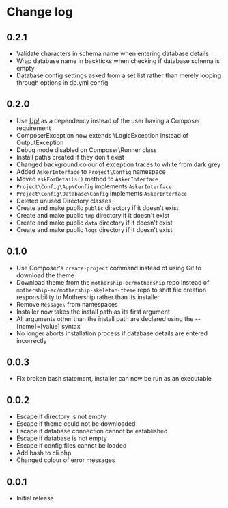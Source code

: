 # Change log

## 0.2.1

- Validate characters in schema name when entering database details
- Wrap database name in backticks when checking if database schema is empty
- Database config settings asked from a set list rather than merely looping through options in db.yml config

## 0.2.0

- Use <a href="http://github.com/mothership-ec/up">Up!</a> as a dependency instead of the user having a Composer requirement
- ComposerException now extends \LogicException instead of OutputException
- Debug mode disabled on Composer\Runner class
- Install paths created if they don't exist
- Changed background colour of exception traces to white from dark grey
- Added `AskerInterface` to `Project\Config` namespace
- Moved `askForDetails()` method to `AskerInterface`
- `Project\Config\App\Config` implements `AskerInterface`
- `Project\Config\Database\Config` implements `AskerInterface`
- Deleted unused Directory classes
- Create and make public `public` directory if it doesn't exist
- Create and make public `tmp` directory if it doesn't exist
- Create and make public `data` directory if it doesn't exist
- Create and make public `logs` directory if it doesn't exist

## 0.1.0

- Use Composer's `create-project` command instead of using Git to download the theme
- Download theme from the `mothership-ec/mothership` repo instead of `mothership-ec/mothership-skeleton-theme` repo to shift file creation responsibility to Mothership rather than its installer
- Remove `Message\` from namespaces
- Installer now takes the install path as its first argument
- All arguments other than the install path are declared using the --[name]=[value] syntax
- No longer aborts installation process if database details are entered incorrectly

## 0.0.3

- Fix broken bash statement, installer can now be run as an executable

## 0.0.2

- Escape if directory is not empty
- Escape if theme could not be downloaded
- Escape if database connection cannot be established
- Escape if database is not empty
- Escape if config files cannot be loaded
- Add bash to cli.php
- Changed colour of error messages

## 0.0.1

- Initial release

